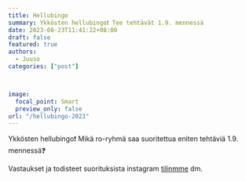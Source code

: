 ```yaml
---
title: Hellubingo
summary: Ykkösten hellubingo❗ Tee tehtävät 1.9. mennessä
date: 2023-08-23T11:41:22+08:00
draft: false
featured: true
authors:
  - Juuso
categories: ["post"]



image:
  focal_point: Smart
  preview_only: false 
url: "/hellubingo-2023"
---
```


Ykkösten hellubingo❗ Mikä ro-ryhmä saa suoritettua eniten tehtäviä 1.9. mennessä❓

Vastaukset ja todisteet suorituksista instagram [tilinmme](https://www.instagram.com/hellu_opkh/) dm.
